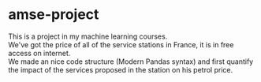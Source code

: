 # amse-project
This is a project in my machine learning courses. \
We've got the price of all of the service stations in France, it is in free access on internet.\
We made an nice code structure (Modern Pandas syntax) and first quantify the impact of the services proposed in the station on his petrol price.
